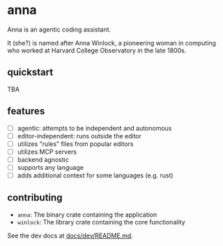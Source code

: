 # anna

Anna is an agentic coding assistant.

It (she?) is named after Anna Winlock,
a pioneering woman in computing who worked at
Harvard College Observatory in the late 1800s.

## quickstart

TBA

## features

- [ ] agentic: attempts to be independent and autonomous
- [ ] editor-independent: runs outside the editor
- [ ] utilizes "rules" files from popular editors
- [ ] utilizes MCP servers
- [ ] backend agnostic
- [ ] supports any language
- [ ] adds additional context for some languages (e.g. rust)

## contributing

- `anna`: The binary crate containing the application
- `winlock`: The library crate containing the core functionality

See the dev docs at [docs/dev/README.md](docs/dev/README.md).
